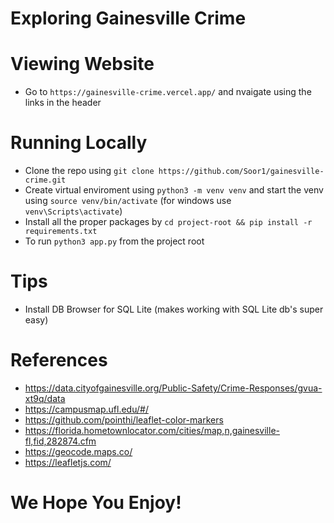 # Exploring Gainesville Crime

# Viewing Website
- Go to `https://gainesville-crime.vercel.app/` and nvaigate using the links in the header

# Running Locally
- Clone the repo using `git clone https://github.com/Soor1/gainesville-crime.git`
- Create virtual enviroment using `python3 -m venv venv` and start the venv using `source venv/bin/activate` (for windows use `venv\Scripts\activate`)
- Install all the proper packages by `cd project-root && pip install -r requirements.txt`
- To run `python3 app.py` from the project root

# Tips
- Install DB Browser for SQL Lite (makes working with SQL Lite db's super easy)

# References
- https://data.cityofgainesville.org/Public-Safety/Crime-Responses/gvua-xt9q/data
- https://campusmap.ufl.edu/#/
- https://github.com/pointhi/leaflet-color-markers
- https://florida.hometownlocator.com/cities/map,n,gainesville-fl,fid,282874.cfm
- https://geocode.maps.co/
- https://leafletjs.com/

# We Hope You Enjoy!
